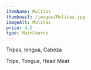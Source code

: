 ```yaml
---
itemName: Mulitas
thumbnail: /images/Mulitas.jpg
imageAlt: Mulitas
price: 4.5
type: MainCourse
---
```

Tripas, lengua, Cabeza

Tripe, Tongue, Head Meat